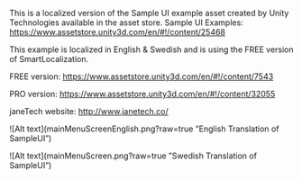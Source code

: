 This is a localized version of the Sample UI example asset created by Unity Technologies available in the asset store.
Sample UI Examples: https://www.assetstore.unity3d.com/en/#!/content/25468

This example is localized in English & Swedish and is using the FREE version of SmartLocalization.

FREE version: https://www.assetstore.unity3d.com/en/#!/content/7543

PRO version: https://www.assetstore.unity3d.com/en/#!/content/32055

janeTech website: http://www.janetech.co/

![Alt text](mainMenuScreenEnglish.png?raw=true ”English Translation of SampleUI”)

![Alt text](mainMenuScreen.png?raw=true ”Swedish Translation of SampleUI”)

